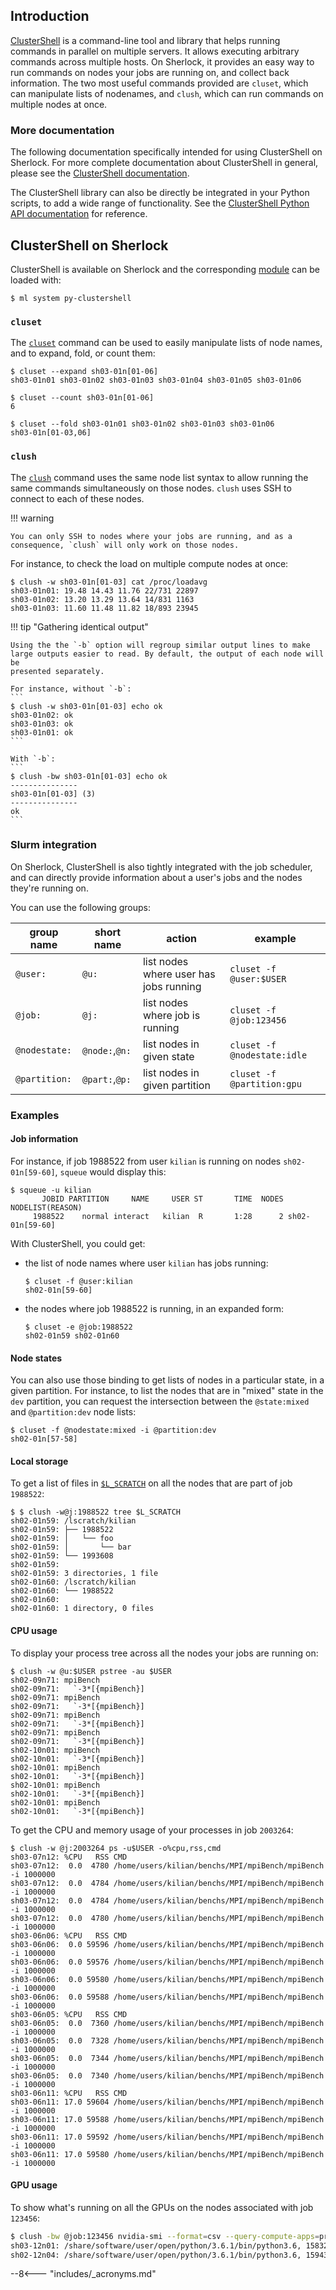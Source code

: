 ## Introduction

[ClusterShell][url_clush] is a command-line tool and library that helps running
commands in parallel on multiple servers. It allows executing arbitrary
commands across multiple hosts. On Sherlock, it provides an easy way to run
commands on nodes your jobs are running on, and collect back information.  The
two most useful commands provided are `cluset`, which can manipulate lists of
nodenames, and `clush`, which can run commands on multiple nodes at once.


### More documentation

The following documentation specifically intended for using ClusterShell on
Sherlock. For more complete documentation about ClusterShell in general,
please see the [ClusterShell documentation][url_clush_docs].

The ClusterShell library can also be directly be integrated in your Python
scripts, to add a wide range of functionality. See the [ClusterShell Python API
documentation][url_doc_clush_api] for reference.


## ClusterShell on Sherlock

ClusterShell is available on Sherlock and the corresponding
[module][url_modules] can be loaded with:

```
$ ml system py-clustershell
```

### `cluset`

The [`cluset`][url_doc_cluset] command can be used to easily manipulate lists
of node names, and to expand, fold, or count them:

```
$ cluset --expand sh03-01n[01-06]
sh03-01n01 sh03-01n02 sh03-01n03 sh03-01n04 sh03-01n05 sh03-01n06

$ cluset --count sh03-01n[01-06]
6

$ cluset --fold sh03-01n01 sh03-01n02 sh03-01n03 sh03-01n06
sh03-01n[01-03,06]
```

### `clush`

The [`clush`][url_doc_clush] command uses the same node list syntax to allow
running the same commands simultaneously on those nodes. `clush` uses SSH to
connect to each of these nodes.

!!! warning

    You can only SSH to nodes where your jobs are running, and as a
    consequence, `clush` will only work on those nodes.

For instance, to check the load on multiple compute nodes at once:
```
$ clush -w sh03-01n[01-03] cat /proc/loadavg
sh03-01n01: 19.48 14.43 11.76 22/731 22897
sh03-01n02: 13.20 13.29 13.64 14/831 1163
sh03-01n03: 11.60 11.48 11.82 18/893 23945
```

!!! tip "Gathering identical output"

    Using the the `-b` option will regroup similar output lines to make
    large outputs easier to read. By default, the output of each node will be
    presented separately.

    For instance, without `-b`:
    ```
    $ clush -w sh03-01n[01-03] echo ok
    sh03-01n02: ok
    sh03-01n03: ok
    sh03-01n01: ok
    ```

    With `-b`:
    ```
    $ clush -bw sh03-01n[01-03] echo ok
    ---------------
    sh03-01n[01-03] (3)
    ---------------
    ok
    ```


### Slurm integration

On Sherlock, ClusterShell is also tightly integrated with the job scheduler,
and can directly provide information about a user's jobs and the nodes they're
running on.

You can use the following groups:

| group name | short name | action | example |
| ----- | -------- | ----- | ------- |
| `@user:` | `@u:` | list nodes where user has jobs running | `cluset -f @user:$USER` |
| `@job:`  | `@j:` | list nodes where job is running        | `cluset -f @job:123456` |
| `@nodestate:` | `@node:`,`@n:` | list nodes in given state     | `cluset -f @nodestate:idle` |
| `@partition:` | `@part:`,`@p:` | list nodes in given partition | `cluset -f @partition:gpu`  |


### Examples

#### Job information

For instance, if job 1988522 from user `kilian` is running on nodes
`sh02-01n[59-60]`,  `squeue` would display this:

```
$ squeue -u kilian
       JOBID PARTITION     NAME     USER ST       TIME  NODES NODELIST(REASON)
     1988522    normal interact   kilian  R       1:28      2 sh02-01n[59-60]

```

With ClusterShell, you could get:

  * the list of node names where user `kilian` has jobs running:
    ```
    $ cluset -f @user:kilian
    sh02-01n[59-60]
    ```

  * the nodes where job 1988522 is running, in an expanded form:
    ```
    $ cluset -e @job:1988522
    sh02-01n59 sh02-01n60
    ```

#### Node states

You can also use those binding to get lists of nodes in a particular state, in
a given partition. For instance, to list the nodes that are in "mixed" state in
the `dev` partition, you can request the intersection between the
`@state:mixed` and `@partition:dev` node lists:

```
$ cluset -f @nodestate:mixed -i @partition:dev
sh02-01n[57-58]
```


#### Local storage

To get a list of files in [`$L_SCRATCH`][url_lscratch] on all the nodes that are part of job `1988522`:

```
$ $ clush -w@j:1988522 tree $L_SCRATCH
sh02-01n59: /lscratch/kilian
sh02-01n59: ├── 1988522
sh02-01n59: │   └── foo
sh02-01n59: │       └── bar
sh02-01n59: └── 1993608
sh02-01n59:
sh02-01n59: 3 directories, 1 file
sh02-01n60: /lscratch/kilian
sh02-01n60: └── 1988522
sh02-01n60:
sh02-01n60: 1 directory, 0 files
```

#### CPU usage

To display your process tree across all the nodes your jobs are running on:

```
$ clush -w @u:$USER pstree -au $USER
sh02-09n71: mpiBench
sh02-09n71:   `-3*[{mpiBench}]
sh02-09n71: mpiBench
sh02-09n71:   `-3*[{mpiBench}]
sh02-09n71: mpiBench
sh02-09n71:   `-3*[{mpiBench}]
sh02-09n71: mpiBench
sh02-09n71:   `-3*[{mpiBench}]
sh02-10n01: mpiBench
sh02-10n01:   `-3*[{mpiBench}]
sh02-10n01: mpiBench
sh02-10n01:   `-3*[{mpiBench}]
sh02-10n01: mpiBench
sh02-10n01:   `-3*[{mpiBench}]
sh02-10n01: mpiBench
sh02-10n01:   `-3*[{mpiBench}]
```

To get the CPU and memory usage of your processes in job `2003264`:
```
$ clush -w @j:2003264 ps -u$USER -o%cpu,rss,cmd
sh03-07n12: %CPU   RSS CMD
sh03-07n12:  0.0  4780 /home/users/kilian/benchs/MPI/mpiBench/mpiBench -i 1000000
sh03-07n12:  0.0  4784 /home/users/kilian/benchs/MPI/mpiBench/mpiBench -i 1000000
sh03-07n12:  0.0  4784 /home/users/kilian/benchs/MPI/mpiBench/mpiBench -i 1000000
sh03-07n12:  0.0  4780 /home/users/kilian/benchs/MPI/mpiBench/mpiBench -i 1000000
sh03-06n06: %CPU   RSS CMD
sh03-06n06:  0.0 59596 /home/users/kilian/benchs/MPI/mpiBench/mpiBench -i 1000000
sh03-06n06:  0.0 59576 /home/users/kilian/benchs/MPI/mpiBench/mpiBench -i 1000000
sh03-06n06:  0.0 59580 /home/users/kilian/benchs/MPI/mpiBench/mpiBench -i 1000000
sh03-06n06:  0.0 59588 /home/users/kilian/benchs/MPI/mpiBench/mpiBench -i 1000000
sh03-06n05: %CPU   RSS CMD
sh03-06n05:  0.0  7360 /home/users/kilian/benchs/MPI/mpiBench/mpiBench -i 1000000
sh03-06n05:  0.0  7328 /home/users/kilian/benchs/MPI/mpiBench/mpiBench -i 1000000
sh03-06n05:  0.0  7344 /home/users/kilian/benchs/MPI/mpiBench/mpiBench -i 1000000
sh03-06n05:  0.0  7340 /home/users/kilian/benchs/MPI/mpiBench/mpiBench -i 1000000
sh03-06n11: %CPU   RSS CMD
sh03-06n11: 17.0 59604 /home/users/kilian/benchs/MPI/mpiBench/mpiBench -i 1000000
sh03-06n11: 17.0 59588 /home/users/kilian/benchs/MPI/mpiBench/mpiBench -i 1000000
sh03-06n11: 17.0 59592 /home/users/kilian/benchs/MPI/mpiBench/mpiBench -i 1000000
sh03-06n11: 17.0 59580 /home/users/kilian/benchs/MPI/mpiBench/mpiBench -i 1000000
```

#### GPU usage

To show what's running on all the GPUs on the nodes associated with job `123456`:

``` bash
$ clush -bw @job:123456 nvidia-smi --format=csv --query-compute-apps=process_name,utilization.memory
sh03-12n01: /share/software/user/open/python/3.6.1/bin/python3.6, 15832 MiB
sh02-12n04: /share/software/user/open/python/3.6.1/bin/python3.6, 15943 MiB
```




[comment]: #  (link URLs -----------------------------------------------------)

[url_clush]:        //cea-hpc.github.io/clustershell/
[url_clush_docs]:   //clustershell.readthedocs.io/
[url_doc_cluset]:   //clustershell.readthedocs.io/en/latest/tools/cluset.html
[url_doc_clush]:    //clustershell.readthedocs.io/en/latest/tools/clush.html
[url_doc_clush_api]://clustershell.readthedocs.io/en/latest/api/NodeSet.html#usage-example


[url_modules]:      /docs/software/modules
[url_lscratch]:     /docs/storage/filesystems/#l_scratch

[comment]: #  (footnotes -----------------------------------------------------)

[^foot]: footnote


--8<--- "includes/_acronyms.md"
